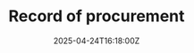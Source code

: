 ---
title: Record of procurement
linkTitle: Record of procurement
date: '2025-04-24T16:18:00Z'
weight: 1
description: Procurement record template includes sections for basic information,
  item/service details, supplier information, procurement process, timeline, approval
  details, documentation checklist, quality control, additional notes, and sign-off
  requirements.
draft: false
ref: record-of-procurement
---